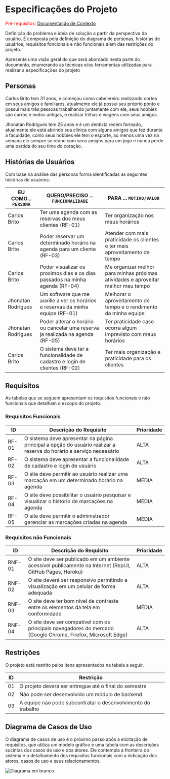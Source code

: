 # Especificações do Projeto

<span style="color:red">Pré-requisitos: <a href="1-Documentação de Contexto.md"> Documentação de Contexto</a></span>

Definição do problema e ideia de solução a partir da perspectiva do usuário. É composta pela definição do  diagrama de personas, histórias de usuários, requisitos funcionais e não funcionais além das restrições do projeto.

Apresente uma visão geral do que será abordado nesta parte do documento, enumerando as técnicas e/ou ferramentas utilizadas para realizar a especificações do projeto

## Personas

Carlos Brito tem 31 anos, e começou como cabelereiro realizando cortes em seus amigos e familiares, atualmente ele já possui seu próprio ponto e possui mais três pessoas trabalhando juntamente com ele, seus hobbies são carros e motos antigas, e realizar trilhas e viagens com seus amigos.

Jhonatan Rodrigues tem 25 anos e é um dentista recém formado, atualmente ele está abrindo sua clínica com alguns amigos que fez durante a faculdade, como seus hobbies ele tem o esporte, ao menos uma vez na semana ele sempre se reúne com seus amigos para um jogo e nunca perde uma partida do seu time do coração.

## Histórias de Usuários

Com base na análise das personas forma identificadas as seguintes histórias de usuários:

|EU COMO... `PERSONA`| QUERO/PRECISO ... `FUNCIONALIDADE` |PARA ... `MOTIVO/VALOR`                 |
|--------------------|------------------------------------|----------------------------------------|
|Carlos Brito        |Ter uma agenda com as reservas dos meus clientes (RF-01)|Ter organização nos meus horários|
|Carlos Brito        |Poder reservar um determinado horário na agenda para um cliente (RF-03)|Atender com mais praticidade os clientes e ter mais aproveitamento de tempo|
|Carlos Brito        |Poder visualizar os proximos dias e os dias passados na minha agenda (RF-04)|Me organizar melhor para minhas próximas atividades e aproveitar melhor meu tempo|
|Jhonatan Rodrigues  |Um software que me auxilie a ver os horários e reservas da minha equipe (RF-01)|Melhorar o aproveitamento de tempo e o rendimento da minha equipe|
|Jhonatan Rodrigues  |Poder alterar o horário ou cancelar uma reserva ja realizada na agenda (RF-05)|Ter praticidade caso ocorra algum imprevisto com meus horários|
|Carlos Brito        |O sistema deve ter a funcionalidade de cadastro e login de clientes (RF-02)|Ter mais organização e praticidade para os clientes|

## Requisitos

As tabelas que se seguem apresentam os requisitos funcionais e não funcionais que detalham o escopo do projeto.

### Requisitos Funcionais

|ID    | Descrição do Requisito  | Prioridade |
|------|-----------------------------------------|----|
|RF-01| O sistema deve apresentar na página principal a opção do usuário realizar a reserva do horário e serviço necessário | ALTA  | 
|RF-02| O sistema deve apresentar a funcionalidade de cadastro e login de usuário | ALTA  |
|RF-03| O site deve permitir ao usuário realizar uma marcação em um determinado horário na agenda | MÉDIA |
|RF-04| O site deve possibilitar o usuário pesquisar e visualizar o histório de marcações na agenda | MÉDIA |
|RF-05| O site deve permitir o administrador gerenciar as marcações criadas na agenda | MÉDIA |


### Requisitos não Funcionais

|ID     | Descrição do Requisito  |Prioridade |
|-------|-------------------------|----|
|RNF-01| O site deve ser publicado em um ambiente acessível publicamente na Internet (Repl.it, GitHub Pages, Heroku) |  ALTA  | 
|RNF-02| O site deverá ser responsivo permitindo a visualização em um celular de forma adequada |  ALTA  | 
|RNF-03| O site deve ter bom nível de contraste entre os elementos da tela em conformidade  |  MÉDIA | 
|RNF-04| O site deve ser compatível com os principais navegadores do mercado (Google Chrome, Firefox, Microsoft Edge) |  ALTA  | 


## Restrições

O projeto está restrito pelos itens apresentados na tabela a seguir.

|ID| Restrição                                             |
|--|-------------------------------------------------------|
|01| O projeto deverá ser entregue até o final do semestre |
|02| Não pode ser desenvolvido um módulo de backend        |
|03| A equipe não pode subcontratar o desenvolvimento do trabalho|



## Diagrama de Casos de Uso

O diagrama de casos de uso é o próximo passo após a elicitação de requisitos, que utiliza um modelo gráfico e uma tabela com as descrições sucintas dos casos de uso e dos atores. Ele contempla a fronteira do sistema e o detalhamento dos requisitos funcionais com a indicação dos atores, casos de uso e seus relacionamentos. 

![Diagrama em branco](https://github.com/ICEI-PUC-Minas-PMV-ADS/pmv-ads-2023-1-e2-proj-int-t6-agendamento-de-horarios/assets/113395332/eee126c1-f591-44a5-9544-7b1b9d045d43)
